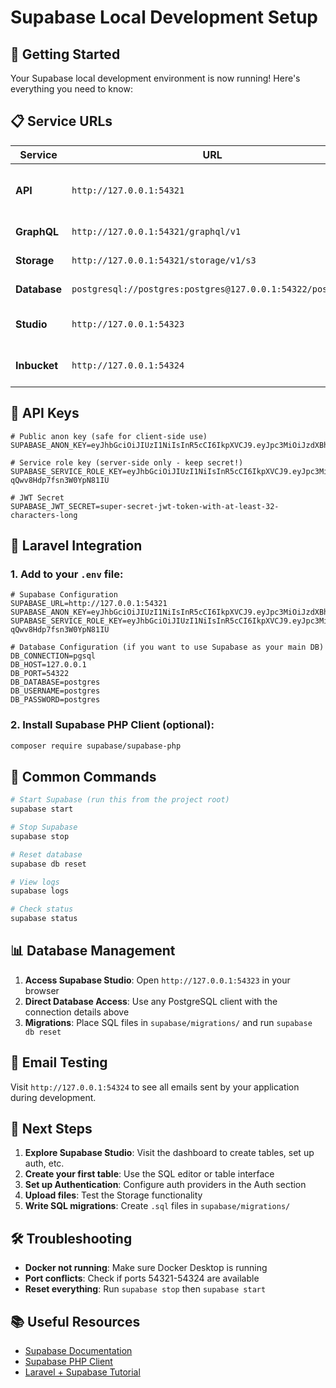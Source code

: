 # Supabase Local Development Setup

## 🚀 Getting Started

Your Supabase local development environment is now running! Here's everything you need to know:

## 📋 Service URLs

| Service      | URL                                                       | Description                 |
| ------------ | --------------------------------------------------------- | --------------------------- |
| **API**      | `http://127.0.0.1:54321`                                  | Main Supabase API endpoint  |
| **GraphQL**  | `http://127.0.0.1:54321/graphql/v1`                       | GraphQL endpoint            |
| **Storage**  | `http://127.0.0.1:54321/storage/v1/s3`                    | File storage API            |
| **Database** | `postgresql://postgres:postgres@127.0.0.1:54322/postgres` | PostgreSQL database         |
| **Studio**   | `http://127.0.0.1:54323`                                  | Supabase Dashboard (Web UI) |
| **Inbucket** | `http://127.0.0.1:54324`                                  | Email testing interface     |

## 🔑 API Keys

```env
# Public anon key (safe for client-side use)
SUPABASE_ANON_KEY=eyJhbGciOiJIUzI1NiIsInR5cCI6IkpXVCJ9.eyJpc3MiOiJzdXBhYmFzZS1kZW1vIiwicm9sZSI6ImFub24iLCJleHAiOjE5ODM4MTI5OTZ9.CRXP1A7WOeoJeXxjNni43kdQwgnWNReilDMblYTn_I0

# Service role key (server-side only - keep secret!)
SUPABASE_SERVICE_ROLE_KEY=eyJhbGciOiJIUzI1NiIsInR5cCI6IkpXVCJ9.eyJpc3MiOiJzdXBhYmFzZS1kZW1vIiwicm9sZSI6InNlcnZpY2Vfcm9sZSIsImV4cCI6MTk4MzgxMjk5Nn0.EGIM96RAZx35lJzdJsyH-qQwv8Hdp7fsn3W0YpN81IU

# JWT Secret
SUPABASE_JWT_SECRET=super-secret-jwt-token-with-at-least-32-characters-long
```

## 🔧 Laravel Integration

### 1. Add to your `.env` file:

```env
# Supabase Configuration
SUPABASE_URL=http://127.0.0.1:54321
SUPABASE_ANON_KEY=eyJhbGciOiJIUzI1NiIsInR5cCI6IkpXVCJ9.eyJpc3MiOiJzdXBhYmFzZS1kZW1vIiwicm9sZSI6ImFub24iLCJleHAiOjE5ODM4MTI5OTZ9.CRXP1A7WOeoJeXxjNni43kdQwgnWNReilDMblYTn_I0
SUPABASE_SERVICE_ROLE_KEY=eyJhbGciOiJIUzI1NiIsInR5cCI6IkpXVCJ9.eyJpc3MiOiJzdXBhYmFzZS1kZW1vIiwicm9sZSI6InNlcnZpY2Vfcm9sZSIsImV4cCI6MTk4MzgxMjk5Nn0.EGIM96RAZx35lJzdJsyH-qQwv8Hdp7fsn3W0YpN81IU

# Database Configuration (if you want to use Supabase as your main DB)
DB_CONNECTION=pgsql
DB_HOST=127.0.0.1
DB_PORT=54322
DB_DATABASE=postgres
DB_USERNAME=postgres
DB_PASSWORD=postgres
```

### 2. Install Supabase PHP Client (optional):

```bash
composer require supabase/supabase-php
```

## 🎯 Common Commands

```bash
# Start Supabase (run this from the project root)
supabase start

# Stop Supabase
supabase stop

# Reset database
supabase db reset

# View logs
supabase logs

# Check status
supabase status
```

## 📊 Database Management

1. **Access Supabase Studio**: Open `http://127.0.0.1:54323` in your browser
2. **Direct Database Access**: Use any PostgreSQL client with the connection details above
3. **Migrations**: Place SQL files in `supabase/migrations/` and run `supabase db reset`

## 📧 Email Testing

Visit `http://127.0.0.1:54324` to see all emails sent by your application during development.

## 🚦 Next Steps

1. **Explore Supabase Studio**: Visit the dashboard to create tables, set up auth, etc.
2. **Create your first table**: Use the SQL editor or table interface
3. **Set up Authentication**: Configure auth providers in the Auth section
4. **Upload files**: Test the Storage functionality
5. **Write SQL migrations**: Create `.sql` files in `supabase/migrations/`

## 🛠️ Troubleshooting

-   **Docker not running**: Make sure Docker Desktop is running
-   **Port conflicts**: Check if ports 54321-54324 are available
-   **Reset everything**: Run `supabase stop` then `supabase start`

## 📚 Useful Resources

-   [Supabase Documentation](https://supabase.com/docs)
-   [Supabase PHP Client](https://github.com/supabase-community/supabase-php)
-   [Laravel + Supabase Tutorial](https://supabase.com/docs/guides/getting-started/tutorials/with-laravel)
